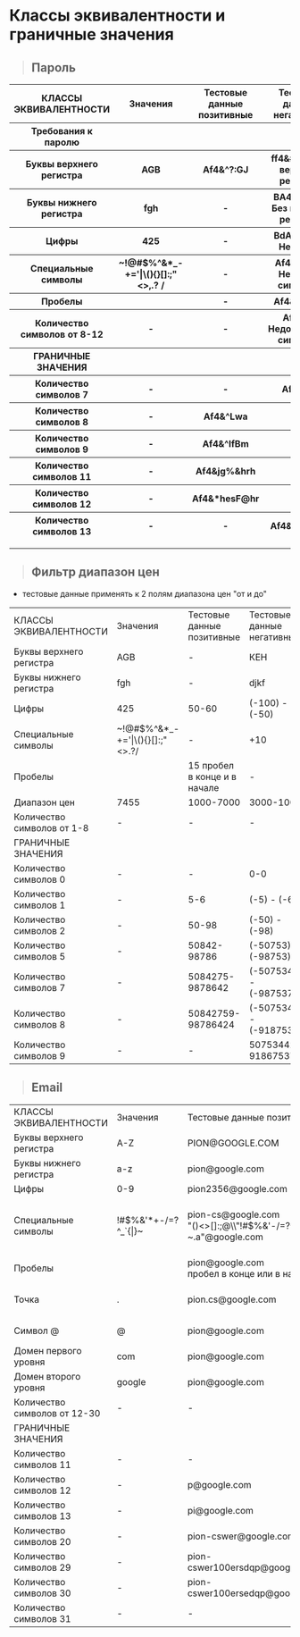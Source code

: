 # Классы эквивалентности и граничные значения

> ## Пароль

<table style='width:100%' >
    <thead>
      <tr align='center'>
        <th >КЛАССЫ ЭКВИВАЛЕНТНОСТИ</th>
        <th>Значения</th>
        <th>Тестовые данные позитивные</th>
        <th>Тестовые данные негативные</th>
      </tr>
      <tr align='center'>
        <th >Требования к паролю </th>
        <th></th>
        <th></th>
        <th></th>
      </tr>
        <tr align='center'>
        <th >Буквы верхнего регистра</th>
        <th>AGB</th>
        <th>Af4&^?:GJ</th>
        <th>ff4&#kds Без верхнего регистра</th>
      </tr>
      <tr align='center'>
        <th >Буквы нижнего регистра</th>
        <th>fgh</th>
        <th>-</th>
        <th>ВА4&^GDFK Без нижнего регистра</th>
      </tr>
      <tr align='center'>
        <th >Цифры</th>
        <th>425</th>
        <th>-</th>
        <th>ВdА&^AGKs Нет цифр</th>
      </tr>
      <tr align='center'>
        <th >Cпециальные символы</th>
        <th>~!@#$%^&*_-+='|\(){}[]:;"<>,.? /</th>
        <th>-</th>
        <th>Af474kdws Нет спец. символов</th>
      </tr>
       <tr align='center'>
        <th >Пробелы</th>
        <th> </th>
        <th>-</th>
        <th>Af4&^  GJ sa</th>
      </tr>
      </tr>
       <tr align='center'>
        <th >Количество символов от 8-12</th>
        <th>-</th>
        <th>-</th>
        <th>Af4^fgd Недостаточно символов</th>
       <tr align='center'>
        <th>ГРАНИЧНЫЕ ЗНАЧЕНИЯ</th>
        <th></th>
        <th></th>
        <th></th>
      </tr>
       <tr align='center'>
        <th >Количество символов 7</th>
        <th>-</th>
        <th>-</th>
        <th>Af4^gds</th>
      </tr>
       <tr align='center'>
        <th >Количество символов 8</th>
        <th>-</th>
        <th>Af4&^Lwa</th>
        <th>-</th>
      </tr>
        <tr align='center'>
        <th >Количество символов 9</th>
        <th>-</th>
        <th>Af4&^lfBm</th>
        <th>-</th>
      </tr>
       <tr align='center'>
        <th >Количество символов 11</th>
        <th>-</th>
        <th>Af4&jg%&hrh</th>
        <th>-</th>
      </tr>
       <tr align='center'>
        <th >Количество символов 12</th>
        <th>-</th>
        <th>Af4&*hesF@hr</th>
        <th>-</th>
      </tr>
        <tr align='center'>
        <th >Количество символов 13</th>
        <th>-</th>
        <th>-</th>
        <th>Af4&_fs!.grhs</th>
      </tr>
  </thead>
</table>  

---

> ## Фильтр диапазон цен

* тестовые данные применять к 2 полям диапазона цен "от и до"

<table style='width:100%'>
<tbody>
<tr>
<td>КЛАССЫ ЭКВИВАЛЕНТНОСТИ</td>
<td> Значения</td>
<td> Тестовые данные позитивные</td>
<td> Тестовые данные негативные</td>
</tr>
<tr>
<td>Буквы верхнего регистра</td
><td> AGB</td>
<td> -</td>
<td> КЕН</td>
</tr>
<tr>
<td>Буквы нижнего регистра</td>
<td> fgh</td>
<td> -</td>
<td> djkf</td>
</tr>
<tr>
<td>Цифры</td>
<td> 425</td>
<td> 50-60</td>
<td> (-100) - (-50)</td>
</tr>
<tr>
<td>Cпециальные символы</td>
<td> ~!@#$%^&*_-+='|\(){}[]:;"<>.?/ </td>
<td>- </td><td> +10</td></tr>
<tr>
<td>Пробелы</td>
<td> </td>
<td> 15 пробел в конце и в начале</td>
<td> -</td>
</tr>
<tr>
<td>Диапазон цен</td
><td> 7455</td>
<td> 1000-7000</td>
<td> 3000-1000</td>
</tr>
<tr>
<td>Количество символов от 1-8</td>
<td>-</td>
<td>-</td>
<td> -</td>
</tr>
<tr>
<td>ГРАНИЧНЫЕ ЗНАЧЕНИЯ </td>
<td> </td>
<td> </td>
<td> </td>
</tr>
<tr>
<td>Количество символов 0</td>
<td>-</td>
<td>-</td>
<td>0-0</td>
</tr>
<tr>
<td>Количество символов 1</td>
<td>-</td>
<td> 5-6</td>
<td> (-5) - (-6)</td>
</tr>
<tr>
<td>Количество символов 2</td>
<td>-</td>
<td> 50-98</td>
<td> (-50) - (-98)</td>
</tr>
<tr>
<td>Количество символов 5</td>
<td>-</td>
<td> 50842-98786</td>
<td> (-50753) - (-98753)</td>
</tr>
<tr>
<td>Количество символов 7</td>
<td>-</td>
<td> 5084275-9878642</td>
<td> (-5075342) - (-9875375)</td>
</tr>
<tr>
<td>Количество символов 8</td>
<td>-</td>
<td> 50842759-98786424</td>
<td> (-50753422) - (-91875375)</td>
</tr>
<tr>
<td>Количество символов 9</td>
<td>-</td>
<td>-</td>
<td> 507534422-918675375</td>
</tr>
</tbody>
</table>

> ## Email

<table style='width:100%'>
<tbody>
<tr><td>КЛАССЫ ЭКВИВАЛЕНТНОСТИ</td><td> Значения</td><td> Тестовые данные позитивные</td><td> Тестовые данные негативные</td></tr>
<tr><td>Буквы верхнего регистра</td><td> A-Z</td><td> PION@GOOGLE.COM</td><td>-</td></tr>
<tr><td>Буквы нижнего регистра</td><td> a-z</td><td> pion@google.com</td><td>-</td></tr>
<tr><td>Цифры</td><td> 0-9</td><td> pion2356@google.com</td><td>-</td></tr>
<tr><td>Cпециальные символы</td><td> !#$%&'*+-/=?^_`{|}~ </td><td> pion-cs@google.com <br> "()<>[]:;@\\"!#$%&'-/=?^_`{}| ~.a"@google.com </td><td> pion\cs@google.com <br> a"b(c)de:f;gi[j\k]l@example.com <br> (ни один из специальных символов в локальной части не разрешен вне кавычек)</td></tr>
<tr><td>Пробелы</td><td> </td><td> pion@google.com <br> пробел в конце или в начале</td><td> pion cs@google.com</td>
</tr>
<tr><td>Точка</td><td> .</td><td> pion.cs@google.com</td><td> pion..cs@google.com <br> pion.cs@google..com <br> pion@googlecom</td></tr>
<tr><td>Символ @</td><td>@</td> <td> pion@google.com</td><td> piongoogle.com <br> pion@@google.com</td></tr>
<tr><td>Домен первого уровня</td><td> com</td><td> pion@google.com</td><td> pion@google.</td></tr>
<tr><td>Домен второго уровня</td><td> google</td><td> pion@google.com</td><td> pion@.com</td></tr>
<tr><td>Количество символов от 12-30</td><td>-</td><td>-</td><td> -</td></tr>
<tr><td>ГРАНИЧНЫЕ ЗНАЧЕНИЯ </td><td> </td><td> </td><td> </td></tr>
<tr><td>Количество символов 11</td><td>-</td><td>-</td><td>@google.com</td></tr>
<tr><td>Количество символов 12</td><td>-</td><td>p@google.com</td><td>-</td></tr>
<tr><td>Количество символов 13</td><td>-</td><td> pi@google.com</td><td>-</td></tr>
<tr><td>Количество символов 20</td><td>-</td><td> pion-cswer@google.com</td><td>-</td></tr>
<tr><td>Количество символов 29</td><td>-</td><td> pion-cswer100ersdqp@google.com</td><td>-</td></tr>
<tr><td>Количество символов 30</td><td>-</td><td> pion-cswer100ersedqp@google.com</td><td>-</td></tr>
<tr><td>Количество символов 31</td><td>-</td><td>-</td><td>pion-cswer100erseddqp@google.com</td></tr>
</tbody>
</table>
